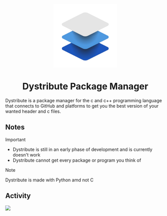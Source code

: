 <p align="center">
  <img src="./assets/logo.png" height="200">
  <h1 align="center">Dystribute Package Manager</h1>
</p>
Dystribute is a package manager for the c and c++ programming language that connects to GitHub and platforms to get you the best version of your wanted header and c files.

## Notes

> [!IMPORTANT]
> - Dystribute is still in an early phase of development and is currently doesn't work </br>
> - Dystribute cannot get every package or program you think of

> [!NOTE]
> Dystribute is made with Python amd not C

## Activity
<img src="https://repobeats.axiom.co/api/embed/ce40cb71849b41715ef4932f62d4d77bdac2b77c.svg" width="1000">
